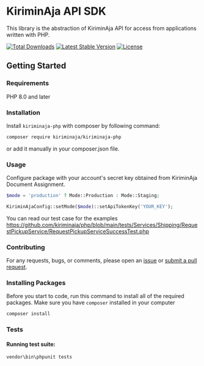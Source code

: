 # KiriminAja API SDK
This library is the abstraction of KiriminAja API for access from applications written with PHP.

<a href="https://packagist.org/packages/kiriminaja/kiriminaja-php"><img src="https://img.shields.io/packagist/dt/kiriminaja/kiriminaja-php" alt="Total Downloads"></a>
<a href="https://packagist.org/packages/kiriminaja/kiriminaja-php"><img src="https://img.shields.io/packagist/v/kiriminaja/kiriminaja-php" alt="Latest Stable Version"></a>
<a href="https://packagist.org/packages/kiriminaja/kiriminaja-php"><img src="https://img.shields.io/packagist/l/kiriminaja/kiriminaja-php" alt="License"></a>


## Getting Started
### Requirements
PHP 8.0 and later

### Installation

Install `kiriminaja-php` with composer by following command:

```bash
composer require kiriminaja/kiriminaja-php
```
or add it manually in your composer.json file.

### Usage
Configure package with your account's secret key obtained from KiriminAja Document Assignment.
```php
$mode = 'production' ? Mode::Production : Mode::Staging;

KiriminAjaConfig::setMode($mode)::setApiTokenKey('YOUR_KEY');
```
You can read our test case for the examples https://github.com/kiriminaja/php/blob/main/tests/Services/Shipping/RequestPickupService/RequestPickupServiceSuccessTest.php

### Contributing

For any requests, bugs, or comments, please open an [issue](https://github.com/kiriminaja/kiriminaja-php/issues) or [submit a pull request](https://github.com/kiriminaja/kiriminaja-php/pulls).

### Installing Packages

Before you start to code, run this command to install all of the required packages. Make sure you have `composer` installed in your computer

```bash
composer install
```

### Tests

#### Running test suite:

```bash
vendor\bin\phpunit tests
```

